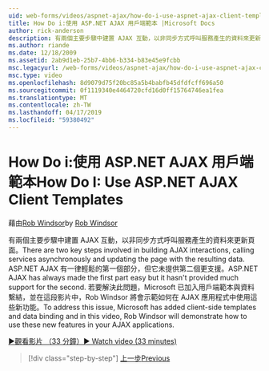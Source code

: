 ```yaml
---
uid: web-forms/videos/aspnet-ajax/how-do-i-use-aspnet-ajax-client-templates
title: How Do i:使用 ASP.NET AJAX 用戶端範本 |Microsoft Docs
author: rick-anderson
description: 有兩個主要步驟中建置 AJAX 互動，以非同步方式呼叫服務產生的資料來更新頁面。 ASP.NET AJAX h...
ms.author: riande
ms.date: 12/18/2009
ms.assetid: 2ab9d1eb-25b7-4bb6-b334-b83e45e9fcbb
msc.legacyurl: /web-forms/videos/aspnet-ajax/how-do-i-use-aspnet-ajax-client-templates
msc.type: video
ms.openlocfilehash: 8d9079d75f20bc85a5b4babfb45dfdfcff696a50
ms.sourcegitcommit: 0f1119340e4464720cfd16d0ff15764746ea1fea
ms.translationtype: MT
ms.contentlocale: zh-TW
ms.lasthandoff: 04/17/2019
ms.locfileid: "59380492"
---
```

# <a name="how-do-i-use-aspnet-ajax-client-templates"></a><span data-ttu-id="a886b-104">How Do i:使用 ASP.NET AJAX 用戶端範本</span><span class="sxs-lookup"><span data-stu-id="a886b-104">How Do I: Use ASP.NET AJAX Client Templates</span></span>

<span data-ttu-id="a886b-105">藉由[Rob Windsor](https://twitter.com/robwindsor)</span><span class="sxs-lookup"><span data-stu-id="a886b-105">by [Rob Windsor](https://twitter.com/robwindsor)</span></span>

<span data-ttu-id="a886b-106">有兩個主要步驟中建置 AJAX 互動，以非同步方式呼叫服務產生的資料來更新頁面。</span><span class="sxs-lookup"><span data-stu-id="a886b-106">There are two key steps involved in building AJAX interactions, calling services asynchronously and updating the page with the resulting data.</span></span> <span data-ttu-id="a886b-107">ASP.NET AJAX 有一律輕鬆的第一個部分，但它未提供第二個更支援。</span><span class="sxs-lookup"><span data-stu-id="a886b-107">ASP.NET AJAX has always made the first part easy but it hasn't provided much support for the second.</span></span> <span data-ttu-id="a886b-108">若要解決此問題，Microsoft 已加入用戶端範本與資料繫結，並在這段影片中，Rob Windsor 將會示範如何在 AJAX 應用程式中使用這些新功能。</span><span class="sxs-lookup"><span data-stu-id="a886b-108">To address this issue, Microsoft has added client-side templates and data binding and in this video, Rob Windsor will demonstrate how to use these new features in your AJAX applications.</span></span>

[<span data-ttu-id="a886b-109">&#9654;觀看影片 （33 分鐘）</span><span class="sxs-lookup"><span data-stu-id="a886b-109">&#9654; Watch video (33 minutes)</span></span>](https://channel9.msdn.com/Blogs/ASP-NET-Site-Videos/how-do-i-use-aspnet-ajax-client-templates)

> [!div class="step-by-step"]
> [<span data-ttu-id="a886b-110">上一步</span><span class="sxs-lookup"><span data-stu-id="a886b-110">Previous</span></span>](how-do-i-customize-error-handling-for-the-aspnet-ajax-updatepanel.md)

